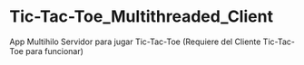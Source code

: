 # Tic-Tac-Toe_Multithreaded_Client
App Multihilo Servidor para jugar Tic-Tac-Toe (Requiere del Cliente Tic-Tac-Toe para funcionar)
